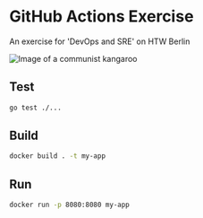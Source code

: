 # GitHub Actions Exercise

An exercise for 'DevOps and SRE' on HTW Berlin

![Image of a communist kangaroo](https://static.spreeradio.de/img/7679/388291/351000/Img_2_1/1440/die_kaenguru_chroniken-plakat.jpg)

## Test

```bash
go test ./...
```

## Build

```bash
docker build . -t my-app
```

## Run

```bash
docker run -p 8080:8080 my-app
```
